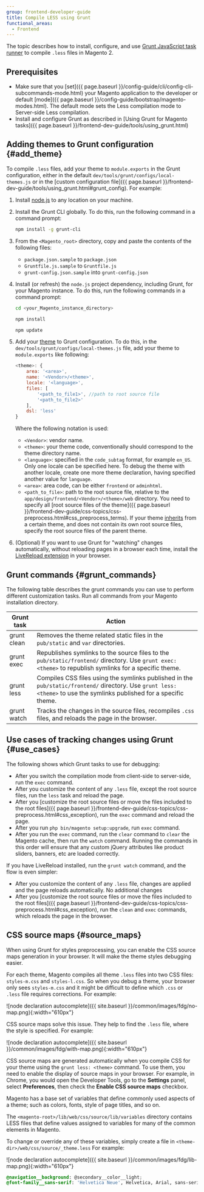 ```yaml
---
group: frontend-developer-guide
title: Compile LESS using Grunt
functional_areas:
  - Frontend
---
```


The topic describes how to install, configure, and use [Grunt JavaScript task runner](http://gruntjs.com/) to compile `.less` files in Magento 2.

## Prerequisites

- Make sure that you [set]({{ page.baseurl }}/config-guide/cli/config-cli-subcommands-mode.html) your Magento application to the developer or default [mode]({{ page.baseurl }}/config-guide/bootstrap/magento-modes.html). The default mode sets the Less compilation mode to Server-side Less compilation.
- Install and configure Grunt as described in [Using Grunt for Magento tasks]({{ page.baseurl }}/frontend-dev-guide/tools/using_grunt.html)

## Adding themes to Grunt configuration {#add_theme}

To compile `.less` files, add your theme to `module.exports` in the Grunt configuration, either in the default `dev/tools/grunt/configs/local-themes.js` or in the [custom configuration file]({{ page.baseurl }}/frontend-dev-guide/tools/using_grunt.html#grunt_config). For example:

1. Install [node.js] to any location on your machine.

1. Install the Grunt CLI globally. To do this, run the following command in a command prompt:

   ```bash
   npm install -g grunt-cli
   ```

1. From the `<Magento_root>` directory, copy and paste the contents of the following files:

   -  `package.json.sample` to `package.json`
   -  `Gruntfile.js.sample` to `Gruntfile.js`
   -  `grunt-config.json.sample` into `grunt-config.json`

1. Install (or refresh) the `node.js` project dependency, including Grunt, for your Magento instance. To do this, run the following commands in a command prompt:

   ```bash
   cd <your_Magento_instance_directory>
   ```

   ```bash
   npm install
   ```

   ```bash
   npm update
   ```

1. Add your [theme](https://glossary.magento.com/theme) to Grunt configuration. To do this, in the `dev/tools/grunt/configs/local-themes.js` file, add your theme to `module.exports` like following:

   ```javascript
   <theme>: {
       area: '<area>',
       name: '<Vendor>/<theme>',
       locale: '<language>',
       files: [
           '<path_to_file1>', //path to root source file
           '<path_to_file2>'
       ],
       dsl: 'less'
   }
   ```

   Where the following notation is used:

   -  `<Vendor>`: vendor name.
   -  `<theme>`: your theme code, conventionally should correspond to the theme directory name.
   -  `<language>`: specified in the `code_subtag` format, for example `en_US`. Only one locale can be specified here. To debug the theme with another locale, create one more theme declaration, having specified another value for `language`.
   -  `<area>`: area code, can be either `frontend` or `adminhtml`.
   -  `<path_to_file>`: path to the root source file, relative to the `app/design/frontend/<Vendor>/<theme>/web` directory. You need to specify all [root source files of the theme]({{ page.baseurl }}/frontend-dev-guide/css-topics/css-preprocess.html#css_preprocess_terms). If your theme [inherits] from a certain theme, and does not contain its own root source files, specify the root source files of the parent theme.

1. (Optional) If you want to use Grunt for "watching" changes automatically, without reloading pages in a browser each time, install the [LiveReload extension] in your browser.

## Grunt commands {#grunt_commands}

The following table describes the grunt commands you can use to perform different customization tasks. Run all commands from your Magento installation directory.

Grunt task | Action
---------- | -------
grunt clean | Removes the theme related static files in the `pub/static` and `var` directories.
grunt exec | Republishes symlinks to the source files to the `pub/static/frontend/` directory. Use `grunt exec:<theme>` to republish symlinks for a specific theme.
grunt less | Compiles CSS files using the symlinks published in the `pub/static/frontend/` directory. Use `grunt less:<theme>` to use the symlinks published for a specific theme.
grunt watch | Tracks the changes in the source files, recompiles `.css` files, and reloads the page in the browser.

## Use cases of tracking changes using Grunt {#use_cases}

The following shows which Grunt tasks to use for debugging:

-  After you switch the compilation mode from client-side to server-side, run the `exec` command.
-  After you customize the content of any `.less` file, except the root source files, run the `less` task and reload the page.
-  After you [customize the root source files or move the files included to the root files]({{ page.baseurl }}/frontend-dev-guide/css-topics/css-preprocess.html#css_exception), run the `exec` command and reload the page.
-  After you run `php bin/magento setup:upgrade`, run `exec` command.
-  After you run the `exec` command, run the `clear` command to `clear` the Magento cache, then run the `watch` command. Running the commands in this order will ensure that any custom jQuery attributes like product sliders, banners, etc are loaded correctly.

If you have LiveReload installed, run the `grunt watch` command, and the flow is even simpler:

-  After you customize the content of any `.less` file, changes are applied and the page reloads automatically. No additional changes
-  After you [customize the root source files or move the files included to the root files]({{ page.baseurl }}/frontend-dev-guide/css-topics/css-preprocess.html#css_exception), run the `clean` and `exec` commands, which reloads the page in the browser.

## CSS source maps {#source_maps}

When using Grunt for styles preprocessing, you can enable the CSS source maps generation in your browser. It will make the theme styles debugging easier.

For each theme, Magento compiles all theme `.less` files into two CSS files: `styles-m.css` and `styles-l.css`. So when you debug a theme, your browser only sees `styles-m.css` and it might be difficult to define which `.css` or `.less` file requires corrections. For example:

![node declaration autocomplete]({{ site.baseurl }}/common/images/fdg/no-map.png){:width="610px"}

CSS source maps solve this issue. They help to find the `.less` file, where the style is specified. For example:

![node declaration autocomplete]({{ site.baseurl }}/common/images/fdg/with-map.png){:width="610px"}

CSS source maps are generated automatically when you compile CSS for your theme using the `grunt less: <theme>` command. To use them, you need to enable the display of source maps in your browser. For example, in Chrome, you would open the Developer Tools, go to the **Settings** panel, select **Preferences**, then check the **Enable CSS source maps** checkbox.

Magento has a base set of variables that define commonly used aspects of a theme; such as colors, fonts, style of page titles, and so on.

The `<magento-root>/lib/web/css/source/lib/variables` directory contains LESS files that define values assigned to variables for many of the common elements in Magento.

To change or override any of these variables, simply create a file in `<theme-dir>/web/css/source/_theme.less` For example:

![node declaration autocomplete]({{ site.baseurl }}/common/images/fdg/lib-map.png){:width="610px"}

```css
@navigation__background: @secondary__color__light;
@font-family__sans-serif: 'Helvetica Neue', Helvetica, Arial, sans-serif;
```

[inherits]: {{page.baseurl}}/frontend-dev-guide/themes/theme-inherit.html
[LiveReload extension]: http://livereload.com/extensions/
[node.js]: https://nodejs.org/en/download/package-manager/

